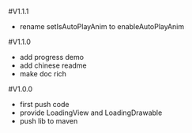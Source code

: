 
#V1.1.1
- rename setIsAutoPlayAnim to enableAutoPlayAnim  

#V1.1.0
- add progress demo 
- add chinese readme
- make doc rich

#V1.0.0
- first push code
- provide LoadingView and LoadingDrawable
- push lib to maven

